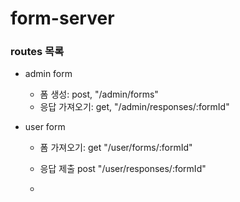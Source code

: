 # form-server

### routes 목록

- admin form

  - 폼 생성:
    post, "/admin/forms"
  - 응답 가져오기:
    get, "/admin/responses/:formId"

- user form

  - 폼 가져오기:
    get "/user/forms/:formId"

  - 응답 제출
    post "/user/responses/:formId"
  -

